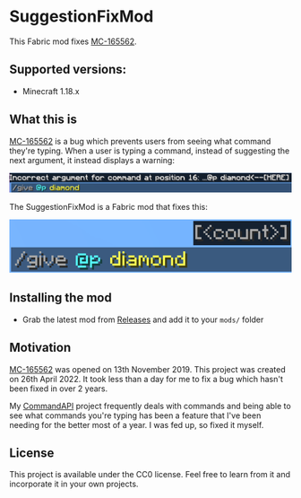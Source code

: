 # SuggestionFixMod

This Fabric mod fixes [MC-165562](https://bugs.mojang.com/browse/MC-165562).

## Supported versions:

- Minecraft 1.18.x

## What this is

[MC-165562](https://bugs.mojang.com/browse/MC-165562) is a bug which prevents users from seeing what command they're typing. When a user is typing a command, instead of suggesting the next argument, it instead displays a warning:

![Displaying a warning after /give @p diamond](./images/old.png)

The SuggestionFixMod is a Fabric mod that fixes this:

![Displaying [<count>] after /give @p diamond](./images/fixed.png)

## Installing the mod

- Grab the latest mod from [Releases](https://github.com/JorelAli/SuggestionFixMod/releases) and add it to your `mods/` folder

## Motivation

[MC-165562](https://bugs.mojang.com/browse/MC-165562) was opened on 13th November 2019. This project was created on 26th April 2022. It took less than a day for me to fix a bug which hasn't been fixed in over 2 years.

My [CommandAPI](https://commandapi.jorel.dev/) project frequently deals with commands and being able to see what commands you're typing has been a feature that I've been needing for the better most of a year. I was fed up, so fixed it myself.

## License

This project is available under the CC0 license. Feel free to learn from it and incorporate it in your own projects.
